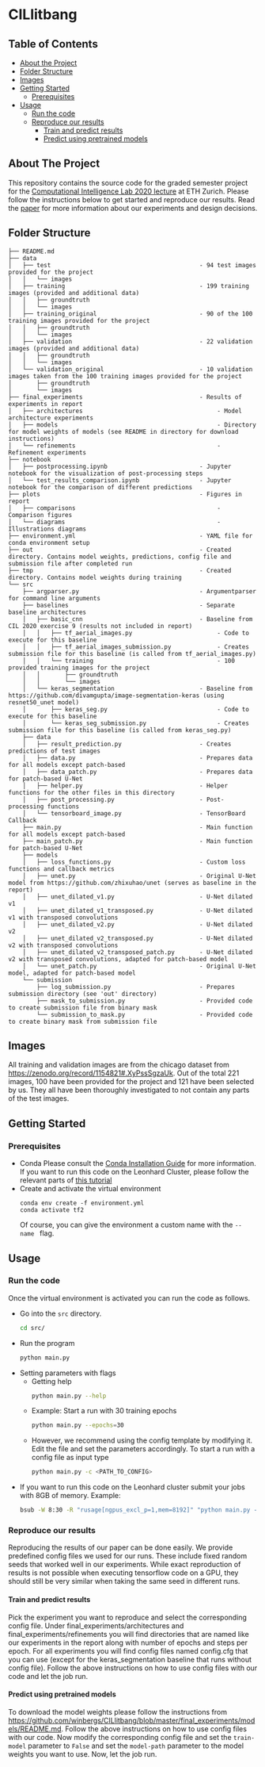 # CILlitbang
## Table of Contents
* [About the Project](#about-the-project)
* [Folder Structure](#folder-structure)
* [Images](#images)
* [Getting Started](#getting-started)
  * [Prerequisites](#prerequisites)
* [Usage](#usage)
  * [Run the code](#run-the-code)
  * [Reproduce our results](#reproduce-our-results)
    * [Train and predict results](#train-and-predict-results)
    * [Predict using pretrained models](#predict-using-pretrained-models)

## About The Project
This repository contains the source code for the graded semester project for the [Computational Intelligence Lab 2020 lecture](http://da.inf.ethz.ch/teaching/2020/CIL/) at ETH Zurich.
Please follow the instructions below to get started and reproduce our results.
Read the [paper](todo) for more information about our experiments and design decisions.

## Folder Structure
```
├── README.md
├── data                                             
│   ├── test                                          - 94 test images provided for the project
│   │   └── images
│   ├── training                                      - 199 training images (provided and additional data)
│   │   ├── groundtruth
│   │   └── images
│   ├── training_original                             - 90 of the 100 training images provided for the project
│   │   ├── groundtruth
│   │   └── images
│   ├── validation                                    - 22 validation images (provided and additional data)
│   │   ├── groundtruth
│   │   └── images
│   └── validation_original                           - 10 validation images taken from the 100 training images provided for the project
│       ├── groundtruth
│       └── images
├── final_experiments                                 - Results of experiments in report       
│   ├── architectures                                      - Model architecture experiments
│   ├── models                                             - Directory for model weights of models (see README in directory for download instructions)
│   └── refinements                                        - Refinement experiments
├── notebook                                          
│   ├── postprocessing.ipynb                          - Jupyter notebook for the visualization of post-processing steps
│   └── test_results_comparison.ipynb                 - Jupyter notebook for the comparison of different predictions
├── plots                                             - Figures in report
│   ├── comparisons                                        - Comparison figures
│   └── diagrams                                           - Illustrations diagrams 
├── environment.yml                                   - YAML file for conda environment setup
├── out                                               - Created directory. Contains model weights, predictions, config file and submission file after completed run
├── tmp                                               - Created directory. Contains model weights during training
└── src
    ├── argparser.py                                  - Argumentparser for command line arguments
    ├── baselines                                     - Separate baseline architectures
    │   ├── basic_cnn                                 - Baseline from CIL 2020 exercise 9 (results not included in report)
    │   │   ├── tf_aerial_images.py                        - Code to execute for this baseline
    │   │   ├── tf_aerial_images_submission.py             - Creates submission file for this baseline (is called from tf_aerial_images.py)
    │   │   └── training                                   - 100 provided training images for the project 
    │   │       ├── groundtruth
    │   │       └── images
    │   └── keras_segmentation                        - Baseline from https://github.com/divamgupta/image-segmentation-keras (using resnet50_unet model)
    │       ├── keras_seg.py                               - Code to execute for this baseline
    │       └── keras_seg_submission.py                    - Creates submission file for this baseline (is called from keras_seg.py)
    ├── data
    │   ├── result_prediction.py                      - Creates predictions of test images
    │   ├── data.py                                   - Prepares data for all models except patch-based
    │   ├── data_patch.py                             - Prepares data for patch-based U-Net
    │   ├── helper.py                                 - Helper functions for the other files in this directory
    │   ├── post_processing.py                        - Post-processing functions
    │   └── tensorboard_image.py                      - TensorBoard Callback
    ├── main.py                                       - Main function for all models except patch-based
    ├── main_patch.py                                 - Main function for patch-based U-Net
    ├── models
    │   ├── loss_functions.py                         - Custom loss functions and callback metrics
    │   ├── unet.py                                   - Original U-Net model from https://github.com/zhixuhao/unet (serves as baseline in the report)
    │   ├── unet_dilated_v1.py                        - U-Net dilated v1
    │   ├── unet_dilated_v1_transposed.py             - U-Net dilated v1 with transposed convolutions
    │   ├── unet_dilated_v2.py                        - U-Net dilated v2
    │   ├── unet_dilated_v2_transposed.py             - U-Net dilated v2 with transposed convolutions
    │   ├── unet_dilated_v2_transposed_patch.py       - U-Net dilated v2 with transposed convolutions, adapted for patch-based model
    │   └── unet_patch.py                             - Original U-Net model, adapted for patch-based model
    └── submission
        ├── log_submission.py                         - Prepares submission directory (see 'out' directory)
        ├── mask_to_submission.py                     - Provided code to create submission file from binary mask
        └── submission_to_mask.py                     - Provided code to create binary mask from submission file
```
## Images
All training and validation images are from the chicago dataset from https://zenodo.org/record/1154821#.XyPssSgzaUk. Out of the total 221 images, 100 have been provided for the project and 121 have been selected by us. They all have been thoroughly investigated to not contain any parts of the test images.

## Getting Started
### Prerequisites
- Conda
  Please consult the [Conda Installation Guide](https://docs.conda.io/projects/conda/en/latest/user-guide/install/#regular-installation) for more information.
  If you want to run this code on the Leonhard Cluster, please follow the relevant parts of [this tutorial](http://kevinkle.in/jekyll/update/2019/02/28/leonhard.html)
- Create and activate the virtual environment
  ```
  conda env create -f environment.yml
  conda activate tf2
  ```
  Of course, you can give the environment a custom name with the `-- name ` flag.

## Usage
### Run the code
Once the virtual environment is activated you can run the code as follows.
- Go into the `src` directory.
  ```sh
  cd src/
  ```
- Run the program
  ```sh
  python main.py
  ```
- Setting parameters with flags
  - Getting help
    ```sh
    python main.py --help
    ```
  - Example: Start a run with 30 training epochs
    ```sh
    python main.py --epochs=30
    ```
  - However, we recommend using the config template by modifying it.
    Edit the file and set the parameters accordingly. To start a run with a config file as input type
    ```sh
    python main.py -c <PATH_TO_CONFIG>
    ```
 - If you want to run this code on the Leonhard cluster submit your jobs with 8GB of memory. Example:
   ```sh
   bsub -W 8:30 -R "rusage[ngpus_excl_p=1,mem=8192]" "python main.py -c config.cfg"
   ```
### Reproduce our results
Reproducing the results of our paper can be done easily. We provide predefined config files we used for our runs. These include fixed random seeds that worked well in our experiments. While exact reproduction of results is not possible when executing tensorflow code on a GPU, they should still be very similar when taking the same seed in different runs.
#### Train and predict results
Pick the experiment you want to reproduce and select the corresponding config file. Under final_experiments/architectures and final_experiments/refinements you will find directories that are named like our experiments in the report along with number of epochs and steps per epoch. For all experiments you will find config files named config.cfg that you can use (except for the keras_segmentation baseline that runs without config file). Follow the above instructions on how to use config files with our code and let the job run.
#### Predict using pretrained models
To download the model weights please follow the instructions from https://github.com/winbergs/CILlitbang/blob/master/final_experiments/models/README.md. Follow the above instructions on how to use config files with our code. Now modify the corresponding config file and set the `train-model` parameter to `False` and set the `model-path` parameter to the model weights you want to use. Now, let the job run.
